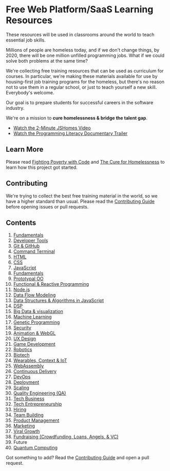 # Free Web Platform/SaaS Learning Resources

These resources will be used in classrooms around the world to teach essential job skills.

Millions of people are homeless today, and if we don't change things, by 2020, there will be one million unfilled programming jobs. What if we could solve both problems at the same time?

We're collecting free training resources that can be used as curriculum for courses. In particular, we're making these materials available for use by housing-first job training programs for the homeless, but there's no reason not to use them in a regular school, or just to teach yourself a new skill. Everybody's welcome.

Our goal is to prepare students for successful careers in the software industry.

We're on a mission to **cure homelessness & bridge the talent gap**.

* [Watch the 2-Minute JSHomes Video](https://vimeo.com/92982781)
* [Watch the Programming Literacy Documentary Trailer](http://www.programmingliteracy.com/)


## Learn More

Please read [Fighting Poverty with Code](https://medium.com/javascript-scene/fighting-poverty-with-code-d1ed3ebd982d) and [The Cure for Homelessness](https://medium.com/end-homelessness/the-cure-for-homelessness-83ef0d621c71) to learn how this project got started.


## Contributing

We're trying to collect the best free training material in the world, so we have a higher standard than usual. Please read the [Contributing Guide](https://github.com/jshomes/learning-resources/blob/master/Contributing.md) before opening issues or pull requests.

## Contents
1. [Fundamentals](tracks/fundamentals/index.md)
1. [Developer Tools](tracks/dev-tools/index.md)
  1. [Git & GitHub](tracks/git-and-github/index.md)
  1. [Command Terminal](tracks/terminal/index.md)
1. [HTML](tracks/html/index.md)
1. [CSS](tracks/css/index.md)
1. [JavaScript](tracks/javascript/index.md)
  1. [Fundamentals](tracks/javascript/fundamentals/index.md)
  1. [Prototypal OO](tracks/javascript/prototypal-oo/index.md)
  1. [Functional & Reactive Programming](tracks/javascript/functional-reactive/index.md)
  1. [Node.js](tracks/node/index.md)
  1. [Data Flow Modeling](tracks/javascript/data-flow/index.md)
  1. [Data Structures & Algorithms in JavaScript](tracks/javascript/data-structures-and-algorithms/index.md)
  1. [DSP](tracks/javascript/dsp/index.md)
  1. [Big Data & visualization](tracks/javascript/big-data/index.md)
  1. [Machine Learning](tracks/javascript/machine-learning/index.md)
  1. [Genetic Programming](tracks/javascript/genetic-programming/index.md)
1. [Security](tracks/security/index.md)
1. [Animation & WebGL](tracks/animation-and-webgl/index.md)
1. [UX Design](tracks/ux-design/index.md)
1. [Game Development](tracks/game-development/index.md)
1. [Robotics](tracks/robotics/index.md)
1. [Biotech](tracks/biotech/index.md)
1. [Wearables, Context & IoT](tracks/wearables-context-and-iot/index.md)
1. [WebAssembly](tracks/webassembly/index.md)
1. [Continuous Delivery](tracks/continuous-delivery/index.md)
  1. [DevOps](tracks/devops/index.md)
  1. [Deployment](tracks/deployment/index.md)
  1. [Scaling](tracks/scaling/index.md)
  1. [Quality Engineering (QA)](tracks/quality-engineering/index.md)
1. [Tech Business](tracks/tech-business/index.md)
  1. [Tech Entrepreneurship](tracks/tech-entrepreneurship/index.md)
  1. [Hiring](tracks/hiring/index.md)
  1. [Team Building](tracks/team-building/index.md)
  1. [Product Management](tracks/product-management/index.md)
  1. [Marketing](tracks/marketing/index.md)
  1. [Viral Growth](tracks/viral-growth/index.md)
  1. [Fundraising (Crowdfunding, Loans, Angels, & VC)](tracks/fundraising/index.md)
1. Future
  1. [Quantum Computing](tracks/future/quantum-computing.md)

Got something to add? Read the [Contributing Guide](https://github.com/jshomes/learning-resources/blob/master/Contributing.md) and open a pull request.
